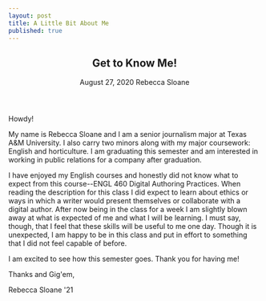 ```yaml
---
layout: post
title: A Little Bit About Me
published: true
---
```

<article>
	<header>
		<h1>Get to Know Me!</h1>
		<time>August 27, 2020</time>
		<span class="author-name">Rebecca Sloane</span>
	</header>
Howdy!

My name is Rebecca Sloane and I am a senior journalism major at Texas A&M University. I also carry two minors along with my major coursework: English and horticulture. I am graduating this semester and am interested in working in public relations for a company after graduation.

I have enjoyed my English courses and honestly did not know what to expect from this course--ENGL 460 Digital Authoring Practices. When reading the description for this class I did expect to learn about ethics or ways in which a writer would present themselves or collaborate with a digital author. After now being in the class for a week I am slightly blown away at what is expected of me and what I will be learning. I must say, though, that I feel that these skills will be useful to me one day. Though it is unexpected, I am happy to be in this class and put in effort to something that I did not feel capable of before.

I am excited to see how this semester goes. Thank you for having me!

Thanks and Gig'em,

Rebecca Sloane '21
</article>
